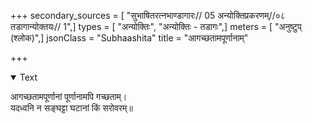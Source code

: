 +++
secondary_sources = [ "सुभाषितरत्नभाण्डागारः// 05 अन्योक्तिप्रकरणम्//०८ तडागान्योक्तयः// 1",]
types = [ "अन्योक्तिः", "अन्योक्तिः - तडागः",]
meters = [ "अनुष्टुप् (श्लोक)",]
jsonClass = "Subhaashita"
title = "आगच्छतामपूर्णानाम्"

+++

<details open><summary>Text</summary>

आगच्छतामपूर्णानां पूर्णानामपि गच्छताम्।  
यदध्वनि न सङ्घट्टा घटानां किं सरोवरम्॥
</details>
